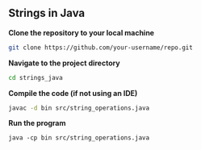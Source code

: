 ## Strings in Java

**Clone the repository to your local machine**
```bash
git clone https://github.com/your-username/repo.git
```

**Navigate to the project directory**
```bash
cd strings_java
```

**Compile the code (if not using an IDE)**
```bash
javac -d bin src/string_operations.java
```

**Run the program**
```
java -cp bin src/string_operations.java
```

